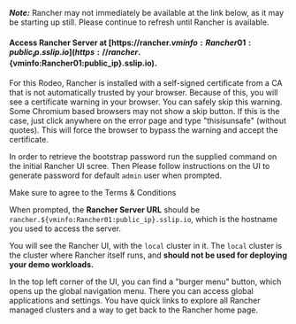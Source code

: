 ***Note:*** Rancher may not immediately be available at the link below, as it may be starting up still. Please continue to refresh until Rancher is available.

#### Access Rancher Server at [https://rancher.${vminfo:Rancher01:public_ip}.sslip.io](https://rancher.${vminfo:Rancher01:public_ip}.sslip.io).

For this Rodeo, Rancher is installed with a self-signed certificate from a CA that is not automatically trusted by your browser. Because of this, you will see a certificate warning in your browser. You can safely skip this warning. Some Chromium based browsers may not show a skip button. If this is the case, just click anywhere on the error page and type "thisisunsafe" (without quotes). This will force the browser to bypass the warning and accept the certificate.

In order to retrieve the bootstrap password run the supplied command on the initial Rancher UI scree. Then Please follow instructions on the UI to generate password for default `admin` user when prompted.

Make sure to agree to the Terms & Conditions

When prompted, the **Rancher Server URL** should be `rancher.${vminfo:Rancher01:public_ip}.sslip.io`, which is the hostname you used to access the server.

You will see the Rancher UI, with the `local` cluster in it. The `local` cluster is the cluster where Rancher itself runs, and **should not be used for deploying your demo workloads.**

In the top left corner of the UI, you can find a "burger menu" button, which opens up the global navigation menu. There you can access global applications and settings. You have quick links to explore all Rancher managed clusters and a way to get back to the Rancher home page.
